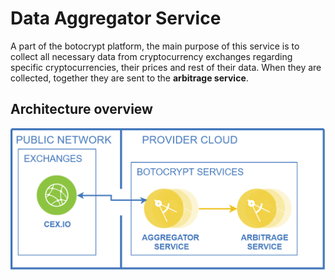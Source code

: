 # Data Aggregator Service
A part of the botocrypt platform, the main purpose of this service is to collect all necessary data from cryptocurrency exchanges regarding specific cryptocurrencies, their prices and rest of their data. When they are collected, together they are sent to the **arbitrage service**.

## Architecture overview
![Botocrypt architecture preview](resources/botocrypt_architecture.png)
